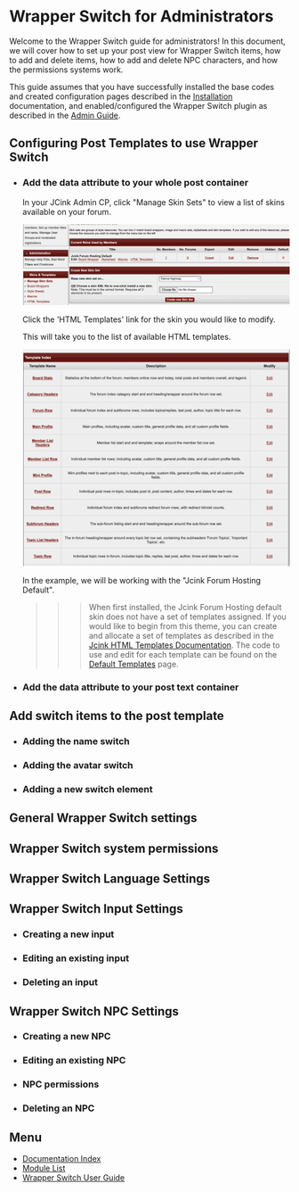 # Wrapper Switch for Administrators

Welcome to the Wrapper Switch guide for administrators! In this document, we will cover how to set up your post view for Wrapper Switch items, how to add and delete items, how to add and delete NPC characters, and how the permissions systems work.

This guide assumes that you have successfully installed the base codes and created configuration pages described in the [Installation](../../installing.md) documentation, and enabled/configured the Wrapper Switch plugin as described in the [Admin Guide](../../adminguide.md).

## Configuring Post Templates to use Wrapper Switch

- ### Add the data attribute to your whole post container

  In your JCink Admin CP, click "Manage Skin Sets" to view a list of skins available on your forum.

  ![List of skins available in Jcink Admin CP](../../doc_images/skinsList.png)

  Click the 'HTML Templates' link for the skin you would like to modify.

  This will take you to the list of available HTML templates.

  ![List of HTML templates](../../doc_images/htmlTemps.png)

  In the example, we will be working with the "Jcink Forum Hosting Default".

  > > > When first installed, the Jcink Forum Hosting default skin does not have a set of templates assigned. If you would like to begin from this theme, you can create and allocate a set of templates as described in the [Jcink HTML Templates Documentation]("https://jcink.com/main/wiki/jfh-html-templates"). The code to use and edit for each template can be found on the [Default Templates]("https://jcink.com/main/wiki/jfh-skinning-default-templates#category_list_header") page.

- ### Add the data attribute to your post text container

## Add switch items to the post template

- ### Adding the name switch
- ### Adding the avatar switch
- ### Adding a new switch element

## General Wrapper Switch settings

## Wrapper Switch system permissions

## Wrapper Switch Language Settings

## Wrapper Switch Input Settings

- ### Creating a new input
- ### Editing an existing input
- ### Deleting an input

## Wrapper Switch NPC Settings

- ### Creating a new NPC
- ### Editing an existing NPC
- ### NPC permissions
- ### Deleting an NPC

## Menu

- [Documentation Index](../../../README.md)
- [Module List](../../moduleList.md)
- [Wrapper Switch User Guide](../wrapperSwitch/wrapperSwitchUser.md)
